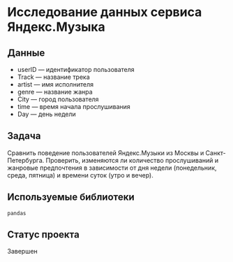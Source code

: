 # Исследование данных сервиса Яндекс.Музыка


## Данные

- userID — идентификатор пользователя
- Track — название трека
- artist — имя исполнителя
- genre — название жанра
- City — город пользователя
- time — время начала прослушивания
- Day — день недели

## Задача

Сравнить поведение пользователей Яндекс.Музыки из Москвы и Санкт-Петербурга. Проверить, изменяются ли количество прослушиваний и жанровые предпочтения в зависимости от дня недели (понедельник, среда, пятница) и времени суток (утро и вечер).

## Используемые библиотеки

`pandas`

## Статус проекта

Завершен